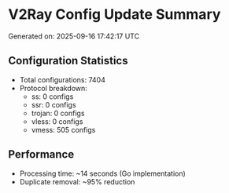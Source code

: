 # V2Ray Config Update Summary
Generated on: 2025-09-16 17:42:17 UTC

## Configuration Statistics
- Total configurations: 7404
- Protocol breakdown:
  - ss: 0 configs
  - ssr: 0 configs
  - trojan: 0 configs
  - vless: 0 configs
  - vmess: 505 configs

## Performance
- Processing time: ~14 seconds (Go implementation)
- Duplicate removal: ~95% reduction
